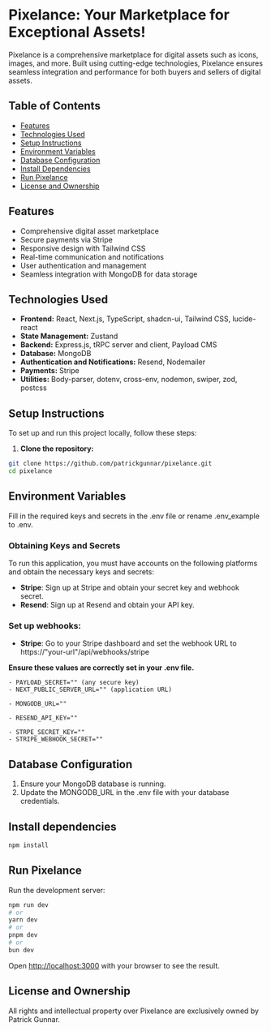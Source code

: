 # Pixelance: Your Marketplace for Exceptional Assets!

Pixelance is a comprehensive marketplace for digital assets such as icons, images, and more. Built using cutting-edge technologies, Pixelance ensures seamless integration and performance for both buyers and sellers of digital assets.

## Table of Contents

- [Features](#features)
- [Technologies Used](#technologies-used)
- [Setup Instructions](#setup-instructions)
- [Environment Variables](#environment-variables)
- [Database Configuration](#database-configuration)
- [Install Dependencies](#install-dependencies)
- [Run Pixelance](#run-pixelance)
- [License and Ownership](#license-and-ownership)

## Features

- Comprehensive digital asset marketplace
- Secure payments via Stripe
- Responsive design with Tailwind CSS
- Real-time communication and notifications
- User authentication and management
- Seamless integration with MongoDB for data storage

## Technologies Used

- **Frontend:** React, Next.js, TypeScript, shadcn-ui, Tailwind CSS, lucide-react
- **State Management:** Zustand
- **Backend:** Express.js, tRPC server and client, Payload CMS
- **Database:** MongoDB
- **Authentication and Notifications:** Resend, Nodemailer
- **Payments:** Stripe
- **Utilities:** Body-parser, dotenv, cross-env, nodemon, swiper, zod, postcss

## Setup Instructions

To set up and run this project locally, follow these steps:

1. **Clone the repository:**
```sh
git clone https://github.com/patrickgunnar/pixelance.git
cd pixelance
```

## Environment Variables

Fill in the required keys and secrets in the .env file or rename .env_example to .env.

### Obtaining Keys and Secrets

To run this application, you must have accounts on the following platforms and obtain the necessary keys and secrets:

- **Stripe**: Sign up at Stripe and obtain your secret key and webhook secret. 
- **Resend**: Sign up at Resend and obtain your API key.

### Set up webhooks:

- **Stripe**: Go to your Stripe dashboard and set the webhook URL to https://"your-url"/api/webhooks/stripe

**Ensure these values are correctly set in your .env file.**

    - PAYLOAD_SECRET="" (any secure key)
    - NEXT_PUBLIC_SERVER_URL="" (application URL)

    - MONGODB_URL=""

    - RESEND_API_KEY=""

    - STRPE_SECRET_KEY=""
    - STRIPE_WEBHOOK_SECRET=""

## Database Configuration

1. Ensure your MongoDB database is running.
2. Update the MONGODB_URL in the .env file with your database credentials.

## Install dependencies
```bash
npm install
```

## Run Pixelance

Run the development server:

```bash
npm run dev
# or
yarn dev
# or
pnpm dev
# or
bun dev
```

Open [http://localhost:3000](http://localhost:3000) with your browser to see the result.

## License and Ownership

All rights and intellectual property over Pixelance are exclusively owned by Patrick Gunnar.
